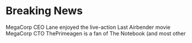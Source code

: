 # Breaking News
MegaCorp CEO Lane enjoyed the live-action Last Airbender movie
MegaCorp CTO ThePrimeagen is a fan of The Notebook (and most other

